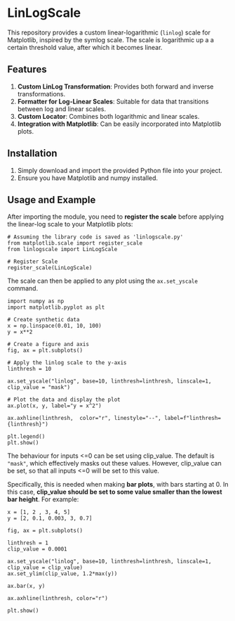 # LinLogScale

This repository provides a custom linear-logarithmic (`linlog`) scale for Matplotlib, inspired by the symlog scale. The scale is logarithmic up a a certain threshold value, after which it becomes linear.

## Features

1. **Custom LinLog Transformation**: Provides both forward and inverse transformations.
2. **Formatter for Log-Linear Scales**: Suitable for data that transitions between log and linear scales.
3. **Custom Locator**: Combines both logarithmic and linear scales.
4. **Integration with Matplotlib**: Can be easily incorporated into Matplotlib plots.

## Installation

1. Simply download and import the provided Python file into your project.
2. Ensure you have Matplotlib and numpy installed.

## Usage and Example

After importing the module, you need to **register the scale** before applying the linear-log scale to your Matplotlib plots:

```
# Assuming the library code is saved as 'linlogscale.py'
from matplotlib.scale import register_scale
from linlogscale import LinLogScale

# Register Scale
register_scale(LinLogScale)
```

The scale can then be applied to any plot using the `ax.set_yscale` command.

```
import numpy as np
import matplotlib.pyplot as plt

# Create synthetic data
x = np.linspace(0.01, 10, 100)
y = x**2

# Create a figure and axis
fig, ax = plt.subplots()

# Apply the linlog scale to the y-axis
linthresh = 10

ax.set_yscale("linlog", base=10, linthresh=linthresh, linscale=1, clip_value = "mask")

# Plot the data and display the plot
ax.plot(x, y, label="y = x^2")

ax.axhline(linthresh,  color="r", linestyle="--", label=f"linthresh={linthresh}")

plt.legend()
plt.show()
```

The behaviour for inputs <=0 can be set using clip_value. The default is ```"mask"```, which effectively masks out these values. However, clip_value can be set, so that all inputs <=0 will be set to this value.

Specifically, this is needed when making **bar plots**, with bars starting at 0. In this case,  **clip_value should be set to some value smaller than the lowest bar height**. For example:

```
x = [1, 2 , 3, 4, 5]
y = [2, 0.1, 0.003, 3, 0.7]

fig, ax = plt.subplots()

linthresh = 1
clip_value = 0.0001

ax.set_yscale("linlog", base=10, linthresh=linthresh, linscale=1, clip_value = clip_value)
ax.set_ylim(clip_value, 1.2*max(y))

ax.bar(x, y)

ax.axhline(linthresh, color="r")

plt.show()
```
